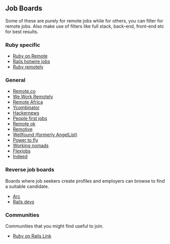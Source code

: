 ## Job Boards
Some of these are purely for remote jobs while for others, you can filter for remote jobs. Also make use of filters like full stack, back-end, front-end etc for best results.

### Ruby specific
- [Ruby on Remote](https://rubyonremote.com/)
- [Rails hotwire jobs](https://railshotwirejobs.com/)
- [Ruby remotely](https://rubyremotely.com)

### General
- [Remote.co](https://remote.co/)
- [We Work Remotely](https://weworkremotely.com)
- [Remote Africa](https://remoteafrica.io/)
- [Ycombinator](https://www.ycombinator.com/jobs)
- [Hackernews](https://hnhiring.com/)
- [People first jobs](https://peoplefirstjobs.com/)
- [Remote ok](https://remoteok.com/)
- [Remotive](https://remotive.io/)
- [Wellfound (formerly AngelList)](https://wellfound.com/)
- [Power to fly](https://powertofly.com/)
- [Working nomads](https://www.workingnomads.co/)
- [Flexjobs](https://www.flexjobs.com/)
- [Indeed](https://indeed.com)

### Reverse job boards
Boards where job seekers create profiles and employers can browse to find a suitable candidate.

- [Arc](https://arc.dev/)
- [Rails devs](https://railsdevs.com/)

### Communities
Communities that you might find useful to join.

- [Ruby on Rails Link](https://rubyonrails-link.slack.com)
